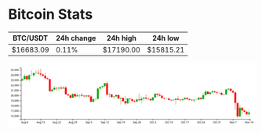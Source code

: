 # Bitcoin Stats

BTC/USDT|24h change|24h high|24h low|
|---|---|---|---|
|$16683.09|0.11%|$17190.00|$15815.21|

<img src="./chart.svg">
